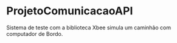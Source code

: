 # ProjetoComunicacaoAPI
Sistema de teste com a biblioteca Xbee simula um caminhão com computador de Bordo.

